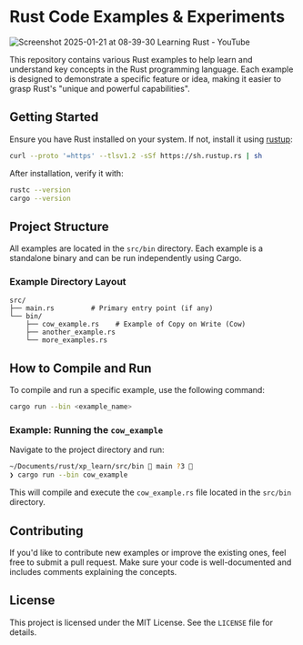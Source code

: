 # Rust Code Examples & Experiments 
![Screenshot 2025-01-21 at 08-39-30 Learning Rust - YouTube](https://github.com/user-attachments/assets/3b5a268b-0e6b-4965-bcc0-e1ef3b682231)


This repository contains various Rust examples to help learn and understand key concepts in the Rust programming language. Each example is designed to demonstrate a specific feature or idea, making it easier to grasp Rust's "unique and powerful capabilities".

## Getting Started

Ensure you have Rust installed on your system. If not, install it using [rustup](https://rustup.rs/):

```bash
curl --proto '=https' --tlsv1.2 -sSf https://sh.rustup.rs | sh
```

After installation, verify it with:

```bash
rustc --version
cargo --version
```

## Project Structure

All examples are located in the `src/bin` directory. Each example is a standalone binary and can be run independently using Cargo.

### Example Directory Layout

```plaintext
src/
├── main.rs         # Primary entry point (if any)
└── bin/
    ├── cow_example.rs    # Example of Copy on Write (Cow)
    ├── another_example.rs
    └── more_examples.rs
```

## How to Compile and Run

To compile and run a specific example, use the following command:

```bash
cargo run --bin <example_name>
```

### Example: Running the `cow_example`

Navigate to the project directory and run:

```bash
~/Documents/rust/xp_learn/src/bin  main ?3 
❯ cargo run --bin cow_example
```

This will compile and execute the `cow_example.rs` file located in the `src/bin` directory.

## Contributing

If you'd like to contribute new examples or improve the existing ones, feel free to submit a pull request. Make sure your code is well-documented and includes comments explaining the concepts.

## License

This project is licensed under the MIT License. See the `LICENSE` file for details.
